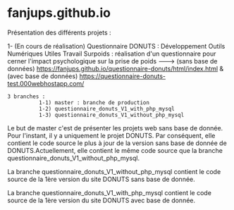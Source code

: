 # fanjups.github.io

Présentation des différents projets :

1- (En cours de réalisation) Questionnaire DONUTS : Développement Outils Numériques Utiles Travail  Surpoids : réalisation d'un questionnaire pour cerner l'impact psychologique sur la prise de poids ---> (sans base de données) https://fanjups.github.io/questionnaire-donuts/html/index.html   & (avec base de données) https://questionnaire-donuts-test.000webhostapp.com/

    3 branches :
              1-1) master : branche de production
              1-2) questionnaire_donuts_V1_with_php_mysql
              1-3) questionnaire_donuts_V1_without_php_mysql


   Le but de master c'est de présenter les projets web sans base de donnée. Pour l'instant, il y a uniquement le projet DONUTS. Par conséquent, elle contient le code source le plus à jour de la version sans base de donnée de DONUTS.Actuellement, elle contient le même code source que la branche questionnaire_donuts_V1_without_php_mysql.
   
   La branche questionnaire_donuts_V1_without_php_mysql contient le code source de la 1ère version  du site DONUTS sans base de donnée.
   
   La branche questionnaire_donuts_V1_with_php_mysql contient le code source de la 1ère version du site DONUTS avec base de donnée.

